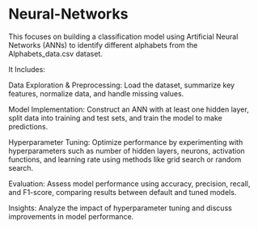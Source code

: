# Neural-Networks
This focuses on building a classification model using Artificial Neural Networks (ANNs) to identify different alphabets from the Alphabets_data.csv dataset.

It Includes:

Data Exploration & Preprocessing: Load the dataset, summarize key features, normalize data, and handle missing values.

Model Implementation: Construct an ANN with at least one hidden layer, split data into training and test sets, and train the model to make predictions.

Hyperparameter Tuning: Optimize performance by experimenting with hyperparameters such as number of hidden layers, neurons, activation functions, and learning rate using methods like grid search or random search.

Evaluation: Assess model performance using accuracy, precision, recall, and F1-score, comparing results between default and tuned models.

Insights: Analyze the impact of hyperparameter tuning and discuss improvements in model performance.
